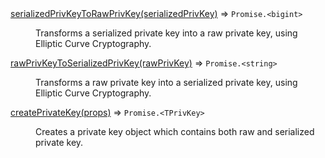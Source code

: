 <dl>
<dt><a href="#serializedPrivKeyToRawPrivKey">serializedPrivKeyToRawPrivKey(serializedPrivKey)</a> ⇒ <code>Promise.&lt;bigint&gt;</code></dt>
<dd><p>Transforms a serialized private key into a raw private key, using Elliptic Curve Cryptography.</p></dd>
<dt><a href="#rawPrivKeyToSerializedPrivKey">rawPrivKeyToSerializedPrivKey(rawPrivKey)</a> ⇒ <code>Promise.&lt;string&gt;</code></dt>
<dd><p>Transforms a raw private key into a serialized private key, using Elliptic Curve Cryptography.</p></dd>
<dt><a href="#createPrivateKey">createPrivateKey(props)</a> ⇒ <code>Promise.&lt;TPrivKey&gt;</code></dt>
<dd><p>Creates a private key object which contains both raw and serialized private key.</p></dd>
</dl>